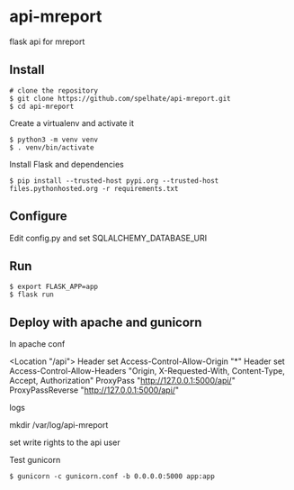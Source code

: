 # api-mreport
flask api for mreport

Install
---------

    # clone the repository
    $ git clone https://github.com/spelhate/api-mreport.git
    $ cd api-mreport


Create a virtualenv and activate it

    $ python3 -m venv venv
    $ . venv/bin/activate


Install Flask and dependencies

    $ pip install --trusted-host pypi.org --trusted-host files.pythonhosted.org -r requirements.txt



Configure
---------

Edit config.py and set SQLALCHEMY_DATABASE_URI



Run
---

    $ export FLASK_APP=app
    $ flask run


Deploy with apache and gunicorn
--------------------------------

In apache conf

<Location "/api">
	 Header set Access-Control-Allow-Origin "*"
  	 Header set Access-Control-Allow-Headers "Origin, X-Requested-With, Content-Type, Accept, Authorization"
     ProxyPass "http://127.0.0.1:5000/api/"
  	 ProxyPassReverse "http://127.0.0.1:5000/api/"
</Location>

logs


mkdir /var/log/api-mreport

set write rights to the api user

Test gunicorn


    $ gunicorn -c gunicorn.conf -b 0.0.0.0:5000 app:app
